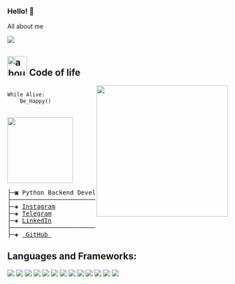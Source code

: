 

### Hello! 👋

All about me

<img src="https://user-images.githubusercontent.com/73097560/115834477-dbab4500-a447-11eb-908a-139a6edaec5c.gif">

## <img width="45" alt="about" src="https://raw.github.com/elizarov/elizarov/master/about.png"> Code of life

<img align="right" width="300" src="https://i2.wp.com/allhtaccess.info/wp-content/uploads/2018/03/programming.gif?fit=1281%2C716&ssl=1" />

```python

While Alive:
    Be_Happy()
    
```

<a href="http://www.coffeete.ir/mobin">
       <img src="http://www.coffeete.ir/images/buttons/lemonchiffon.png" style="width:150px;" />
</a>

<pre>
├─▣ Python Backend Developer
├────────────────────────────────────────────────────────────────────────
├─◈ <a href="https://www.instagram.com/mowbish/">Instagram</a>
├─◈ <a href="https://t.me/mowbish">Telegram</a>
├─◈ <a href="https://www.linkedin.com/in/mobin_agaei">LinkedIn</a>
├────────────────────────────────────────────────────────────────────────
├─◈ <a href="https://github.com/mowbish/"> GitHub </a>
</pre>

## **Languages and Frameworks:**  
<a src="https://www.python.org/"><img src="https://img.icons8.com/color/48/000000/python.png"/></a>
<a src="https://www.djangoproject.com/"><img src="https://img.icons8.com/color/48/000000/django.png"/></a>
<a src="https://www.postgresql.org/"><img src="https://img.icons8.com/color/48/000000/postgresql.png"/></a>
<a src="https://www.mongodb.com/"><img src="https://img.icons8.com/color/48/000000/mongodb.png"/></a>
<a src="https://flask.palletsprojects.com/en/2.0.x/"><img src="https://img.icons8.com/color/48/000000/flask.png"/></a>
<a src="https://git-scm.com/"><img src="https://img.icons8.com/color/48/000000/git.png"/></a>
<a src="https://www.jetbrains.com/pycharm/"><img src="https://img.icons8.com/color/48/000000/pycharm.png"/></a>
<a src="https://visualstudio.microsoft.com/"><img src="https://img.icons8.com/color/48/000000/visual-studio.png"/></a>
<a src="https://archcraft.io/"><img src="https://img.icons8.com/color/48/000000/linux.png"/></a>
<a src="https://www.w3schools.com/html/"><img src="https://img.icons8.com/color/48/000000/html-5.png"/></a>
<a src="https://www.w3schools.com/css/"><img src="https://img.icons8.com/color/48/000000/css3.png"/></a>
<a src="https://getbootstrap.com/"><img src="https://img.icons8.com/color/48/000000/bootstrap.png"/></a>
<a src="https://github.com/"><img src="https://img.icons8.com/color/48/000000/github--v1.png"/></a>

